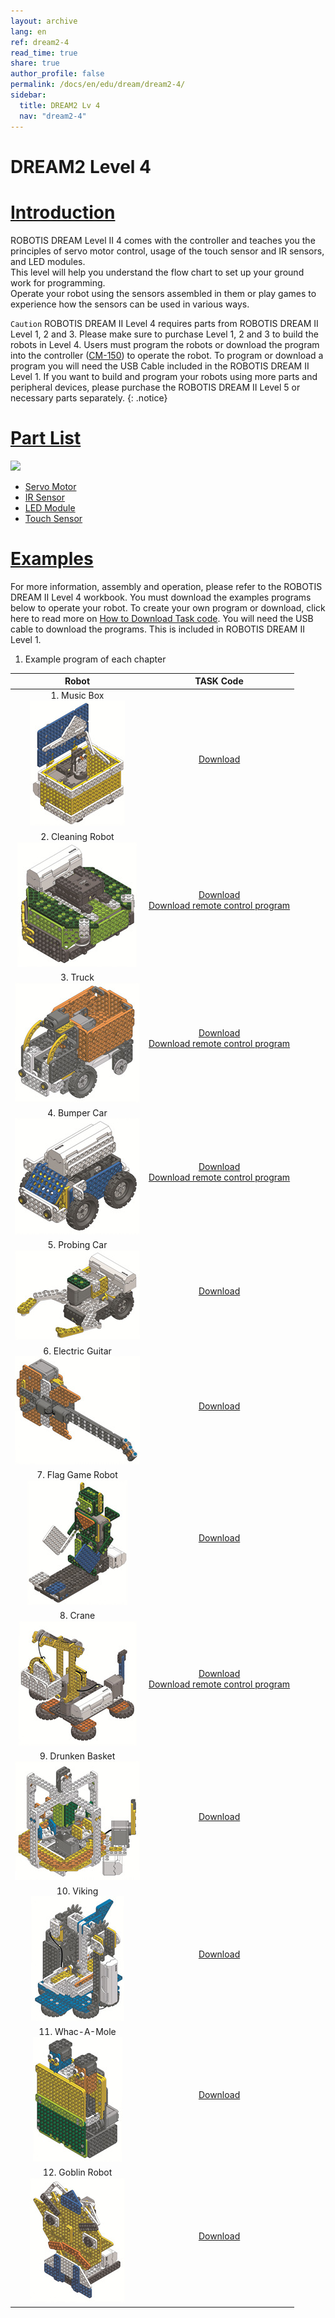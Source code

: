 ```yaml
---
layout: archive
lang: en
ref: dream2-4
read_time: true
share: true
author_profile: false
permalink: /docs/en/edu/dream/dream2-4/
sidebar:
  title: DREAM2 Lv 4
  nav: "dream2-4"
---
```


# DREAM2 Level 4

# [Introduction](#introduction)

ROBOTIS DREAM Level II 4 comes with the controller and teaches you the principles of servo motor control, usage of the touch sensor and IR sensors, and LED modules.  
This level will help you understand the flow chart to set up your ground work for programming.  
Operate your robot using the sensors assembled in them or play games to experience how the sensors can be used in various ways.

`Caution` ROBOTIS DREAM II Level 4 requires parts from ROBOTIS DREAM II Level 1, 2 and 3. Please make sure to purchase Level 1, 2 and 3 to build the robots in Level 4. Users must program the robots or download the program into the controller ([CM-150]) to operate the robot. To program or download a program you will need the USB Cable included in the ROBOTIS DREAM II Level 1. If you want to build and program your robots using more parts and peripheral devices, please purchase the ROBOTIS DREAM II Level 5 or necessary parts separately.
{: .notice}

# [Part List](#part-list)

![](/assets/images/edu/dream/dream2/ROBOTIS_DREAMⅡ_LV4_EN_PartList.jpg)

- [Servo Motor]
- [IR Sensor]
- [LED Module]
- [Touch Sensor]

# [Examples](#examples)

For more information, assembly and operation, please refer to the ROBOTIS DREAM II Level 4 workbook. You must download the examples programs below to operate your robot. To create your own program or download, click here to read more on [How to Download Task code]. You will need the USB cable to download the programs. This is included in ROBOTIS DREAM II Level 1.

1. Example program of each chapter

|Robot|TASK Code|
| :---: | :---: |
|1. Music Box<br />![](/assets/images/edu/dream/dream1-3_orgol.jpg)|[Download][ex_01]|
|2. Cleaning Robot<br />![](/assets/images/edu/dream/dream1-3_cleaningrobot.jpg)|[Download][ex_02]<br>[Download remote control program][ex_02-1]|
|3. Truck<br />![](/assets/images/edu/dream/dream1-3_truck.jpg)|[Download][ex_03]<br>[Download remote control program][ex_03-1]|
|4. Bumper Car<br />![](/assets/images/edu/dream/dream1-3_bumpercar.jpg)|[Download][ex_04]<br>[Download remote control program][ex_04-1]|
|5. Probing Car<br />![](/assets/images/edu/dream/dream1-3_probingcar.jpg)|[Download][ex_05]|
|6. Electric Guitar<br />![](/assets/images/edu/dream/dream1-3_guitar.jpg)|[Download][ex_06]|
|7. Flag Game Robot<br />![](/assets/images/edu/dream/dream1-3_flaggame.jpg)|[Download][ex_07]|
|8. Crane<br />![](/assets/images/edu/dream/dream1-3_crane.jpg)|[Download][ex_08]<br>[Download remote control program][ex_08-1]|
|9. Drunken Basket<br />![](/assets/images/edu/dream/dream1-3_basket.jpg)|[Download][ex_09]|
|10. Viking<br />![](/assets/images/edu/dream/dream1-3_viking.jpg)|[Download][ex_10]|
|11. Whac-A-Mole<br />![](/assets/images/edu/dream/dream1-3_whacamole.jpg)|[Download][ex_11]|
|12. Goblin Robot<br />![](/assets/images/edu/dream/dream1-3_goblin.jpg)|[Download][ex_12]|

[CM-150]: /docs/en/parts/controller/cm-150/ 
[Servo Motor]: /docs/en/parts/motor/servo_motor/
[IR Sensor]: /docs/en/parts/sensor/irss-10/
[LED Module]: /docs/en/parts/display/lm-10/
[Touch Sensor]: /docs/en/parts/sensor/ts-10/
[How to Download Task code]: /docs/en/faq/download_task_code/
[ex_01]: http://support.robotis.com/en/baggage_files/dream/dream2_l4_musicbox_en.tskx
[ex_02]: http://support.robotis.com/en/baggage_files/dream/dream2_l4_cleaningrobot_en.tskx
[ex_02-1]: http://support.robotis.com/en/baggage_files/dream/dream2_l4_cleaningrobot_en(rc).tskx
[ex_03]: http://support.robotis.com/en/baggage_files/dream/dream2_l4_truck_en.tskx
[ex_03-1]: http://support.robotis.com/en/baggage_files/dream/dream2_l4_truck_en(rc).tskx
[ex_04]: http://support.robotis.com/en/baggage_files/dream/dream2_l4_bumpercar_en.tskx
[ex_04-1]: http://support.robotis.com/en/baggage_files/dream/dream2_l4_bumpercar_en(rc).tskx
[ex_05]: http://support.robotis.com/en/baggage_files/dream/dream2_l4_probingcar_en.tskx
[ex_06]: http://support.robotis.com/en/baggage_files/dream/dream2_l4_electricguitar_en.tskx
[ex_07]: http://support.robotis.com/en/baggage_files/dream/dream2_l4_flaggame_en.tskx
[ex_08]: http://support.robotis.com/en/baggage_files/dream/dream2_l4_crane_en.tskx
[ex_08-1]: http://support.robotis.com/en/baggage_files/dream/dream2_l4_crane_en(rc).tskx
[ex_09]: http://support.robotis.com/en/baggage_files/dream/dream2_l4_drunkenbasket_en.tskx
[ex_10]: http://support.robotis.com/en/baggage_files/dream/dream2_l4_viking_en.tskx
[ex_11]: http://support.robotis.com/en/baggage_files/dream/dream2_l4_whac-a-mole_en.tskx
[ex_12]: http://support.robotis.com/en/baggage_files/dream/dream2_l4_goblin_en.tskx
